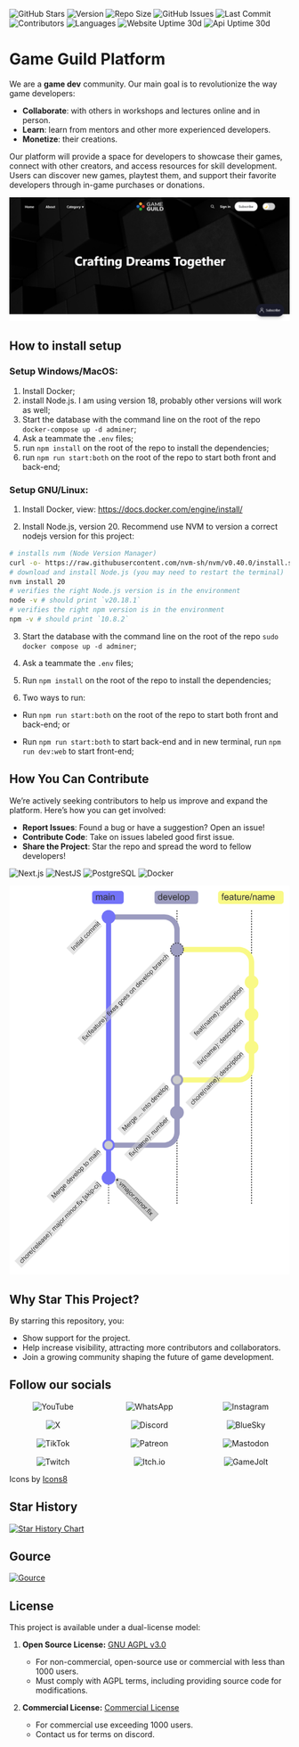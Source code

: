 ![GitHub Stars](https://img.shields.io/github/stars/gameguild-gg/website?style=social)
![Version](https://img.shields.io/github/package-json/v/gameguild-gg/website)
![Repo Size](https://img.shields.io/github/repo-size/gameguild-gg/website)
![GitHub Issues](https://img.shields.io/github/issues/gameguild-gg/website)
![Last Commit](https://img.shields.io/github/last-commit/gameguild-gg/website)
![Contributors](https://img.shields.io/github/contributors/gameguild-gg/website)
![Languages](https://img.shields.io/github/languages/top/gameguild-gg/website)
![Website Uptime 30d](https://status.gameguild.gg/api/badge/1/uptime/720?label=Uptime%20Web%20(30d))
![Api Uptime 30d](https://status.gameguild.gg/api/badge/3/uptime/720?label=Uptime%20Api%20(30d))

# Game Guild Platform

We are a **game dev** community.
Our main goal is to revolutionize the way game developers:

- **Collaborate**: with others in workshops and lectures online and in person.
- **Learn**: learn from mentors and other more experienced developers.
- **Monetize**: their creations.

Our platform will provide a space for developers to showcase their games, connect with other creators, and access
resources for skill development. Users can discover new games, playtest them, and support their favorite developers
through in-game purchases or donations.

![screenshot](documentation/Page1.png)

## How to install setup

### Setup Windows/MacOS:

1. Install Docker;
2. install Node.js. I am using version 18, probably other versions will work as well;
3. Start the database with the command line on the root of the repo `docker-compose up -d adminer`;
4. Ask a teammate the `.env` files;
5. run `npm install` on the root of the repo to install the dependencies;
6. run `npm run start:both` on the root of the repo to start both front and back-end;

### Setup GNU/Linux:

1. Install Docker, view: https://docs.docker.com/engine/install/

2. Install Node.js, version 20. Recommend use NVM to version a correct nodejs version for this project:

```bash
# installs nvm (Node Version Manager)
curl -o- https://raw.githubusercontent.com/nvm-sh/nvm/v0.40.0/install.sh | bash
# download and install Node.js (you may need to restart the terminal)
nvm install 20
# verifies the right Node.js version is in the environment
node -v # should print `v20.18.1`
# verifies the right npm version is in the environment
npm -v # should print `10.8.2`
```

3. Start the database with the command line on the root of the repo `sudo docker compose up -d adminer`;
4. Ask a teammate the `.env` files;
5. Run `npm install` on the root of the repo to install the dependencies;

6. Two ways to run:

- Run `npm run start:both` on the root of the repo to start both front and back-end; or

- Run `npm run start:both` to start back-end and in new terminal, run `npm run dev:web` to start front-end;

## How You Can Contribute

We’re actively seeking contributors to help us improve and expand the platform. Here’s how you can get involved:

- **Report Issues**: Found a bug or have a suggestion? Open an issue!
- **Contribute Code**: Take on issues labeled good first issue.
- **Share the Project**: Star the repo and spread the word to fellow developers!

![Next.js](https://img.shields.io/badge/Next.js-000000?style=for-the-badge&logo=nextdotjs&logoColor=white)
![NestJS](https://img.shields.io/badge/NestJS-E0234E?style=for-the-badge&logo=nestjs&logoColor=white)
![PostgreSQL](https://img.shields.io/badge/PostgreSQL-316192?style=for-the-badge&logo=postgresql&logoColor=white)
![Docker](https://img.shields.io/badge/Docker-2496ED?style=for-the-badge&logo=docker&logoColor=white)

![gitflow.png](documentation/gitflow.png)

## Why Star This Project?

By starring this repository, you:

- Show support for the project.
- Help increase visibility, attracting more contributors and collaborators.
- Join a growing community shaping the future of game development.

## Follow our socials

<div style="display: grid; gap: 16px; grid-template-columns: repeat(3, 1fr); text-align: center;">
  <!-- YouTube -->
  <a href="https://www.youtube.com/@AwesomeGamedevGuild" target="_blank" style="text-decoration: none; margin: 0 15px;">
    <img style="width: 64px;" src="https://img.icons8.com/color/48/000000/youtube-play.png" alt="YouTube" style="vertical-align: middle;"/>
  </a>
  <!-- WhatsApp -->
  <a href="https://chat.whatsapp.com/CAboWKtosP673f9EkzxKNb" target="_blank" style="text-decoration: none; margin: 0 15px;">
    <img style="width: 64px;" src="https://img.icons8.com/color/48/000000/whatsapp.png" alt="WhatsApp" style="vertical-align: middle;"/>
  </a>
  <!-- Instagram -->
  <a href="" target="_blank" style="text-decoration: none; margin: 0 15px;">
    <img style="width: 64px;" src="https://img.icons8.com/?size=100&id=zezJrErrmcwx&format=png&color=000000" alt="Instagram" style="vertical-align: middle;"/>
  </a>
  <!-- Facebook -->
  <!-- <a href="https://x.com/GameGuildDev" target="_blank" style="text-decoration: none; margin: 0 15px;">
    <img style="width: 64px;" src="https://img.icons8.com/?size=100&id=13912&format=png&color=000000" alt="Facebook" style="vertical-align: middle;"/>
  </a> -->
  <!-- LinkedIn -->
  <!-- <a href="https://x.com/GameGuildDev" target="_blank" style="text-decoration: none; margin: 0 15px;">
    <img style="width: 64px;" src="https://img.icons8.com/?size=100&id=8808&format=png&color=000000" alt="LinkedIn" style="vertical-align: middle;"/>
  </a> -->
  <!-- X -->
  <a href="https://x.com/GameGuildDev" target="_blank" style="text-decoration: none; margin: 0 15px;">
    <img style="width: 64px;" src="https://img.icons8.com/?size=100&id=phOKFKYpe00C&format=png&color=000000" alt="X" style="vertical-align: middle;"/>
  </a>
  <!-- Threads -->
  <!-- <a href="" target="_blank" style="text-decoration: none; margin: 0 15px;">
    <img style="width: 64px;" src="https://img.icons8.com/?size=100&id=oykyblY20T6o&format=png&color=000000" alt="Threads" style="vertical-align: middle;"/>
  </a> -->
  <!-- Discord -->
  <a href="https://discord.com/invite/9CdJeQ2XKB?ref=gameguild.gg" target="_blank" style="text-decoration: none; margin: 0 15px;">
    <img style="width: 64px;" src="https://img.icons8.com/color/48/000000/discord-logo.png" alt="Discord" style="vertical-align: middle;"/>
  </a>
  <!-- BlueSky -->
  <a href="https://bsky.app/profile/gameguild.bsky.social" target="_blank" style="text-decoration: none; margin: 0 15px;">
    <img style="width: 64px;" src="https://img.icons8.com/?size=100&id=3ovMFy5JDSWq&format=png&color=000000" alt="BlueSky" style="vertical-align: middle;"/>
  </a>
  <!-- TikTok -->
  <a href="https://www.tiktok.com/@awesomegameguild" target="_blank" style="text-decoration: none; margin: 0 15px;">
    <img style="width: 64px;" src="https://img.icons8.com/?size=100&id=3veRWJpxPPDH&format=png&color=000000" alt="TikTok" style="vertical-align: middle;"/>
  </a>
  <!-- Patreon -->
  <a href="https://mastodon.social/@gameguild" target="_blank" style="text-decoration: none; margin: 0 15px;">
    <img style="width: 64px;" src="https://img.icons8.com/?size=100&id=I49RSKuKXYoP&format=png&color=000000" alt="Patreon" style="vertical-align: middle;"/>
  </a>
  <!-- Mastodon -->
  <a href="https://mastodon.social/@gameguild" target="_blank" style="text-decoration: none; margin: 0 15px;">
    <img style="width: 64px;" src="https://img.icons8.com/?size=100&id=SjG6BzZwdP2-&format=png&color=000000" alt="Mastodon" style="vertical-align: middle;"/>
  </a>
  <!-- Twitch -->
  <a href="https://www.twitch.tv/awesomegamedevguild" target="_blank" style="text-decoration: none; margin: 0 15px;">
    <img style="width: 64px;" src="https://img.icons8.com/?size=100&id=MFZCdvQbJtV1&format=png&color=000000" alt="Twitch" style="vertical-align: middle;"/>
  </a>
  <!-- Itch.io -->
  <a href="http://gameguild.itch.io/" target="_blank" style="text-decoration: none; margin: 0 15px;">
    <img style="width: 64px;" src="https://img.icons8.com/?size=100&id=XrWrgAx9pAYM&format=png&color=000000" alt="Itch.io" style="vertical-align: middle;"/>
  </a>
  <!-- GameJolt -->
  <a href="https://gamejolt.com/@GameGuild" target="_blank" style="text-decoration: none; margin: 0 15px;">
    <img style="width: 64px;" src="https://img.icons8.com/?size=100&id=QxjoLwAXiCXT&format=png&color=000000" alt="GameJolt" style="vertical-align: middle;"/>
  </a>
</div>

Icons by [Icons8](https://icons8.com/)

## Star History

[![Star History Chart](https://api.star-history.com/svg?repos=gameguild-gg/website&type=Date)](https://star-history.com/#gameguild-gg/website&Date)

## Gource

[![Gource](https://gameguild-gg.github.io/website/gource.gif)](https://gameguild-gg.github.io/website/gource.mp4)

## License

This project is available under a dual-license model:

1. **Open Source License:** [GNU AGPL v3.0](./LICENSE)
    - For non-commercial, open-source use or commercial with less than 1000 users.
    - Must comply with AGPL terms, including providing source code for modifications.

2. **Commercial License:** [Commercial License](old/COMMERCIAL_LICENSE.md)
    - For commercial use exceeding 1000 users.
    - Contact us for terms on discord.
 
